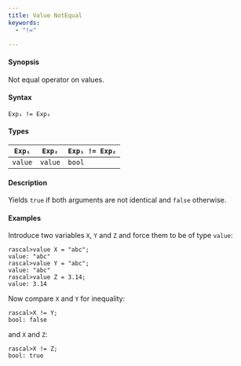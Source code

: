 ```yaml
---
title: Value NotEqual
keywords:
  - "!="

---
```


#### Synopsis

Not equal operator on values.

#### Syntax

`Exp₁ != Exp₂`

#### Types


| `Exp₁`   | `Exp₂` | `Exp₁ != Exp₂`  |
| --- | --- | --- |
| `value`     |  `value`  | `bool`                |


#### Description

Yields `true` if both arguments are not identical and `false` otherwise.

#### Examples

Introduce two variables `X`, `Y` and `Z` and force them to be of type `value`:

```rascal-shell ,continue
rascal>value X = "abc";
value: "abc"
rascal>value Y = "abc";
value: "abc"
rascal>value Z = 3.14;
value: 3.14
```
Now compare `X` and `Y` for inequality:

```rascal-shell ,continue
rascal>X != Y;
bool: false
```
and `X` and `Z`:

```rascal-shell ,continue
rascal>X != Z;
bool: true
```


